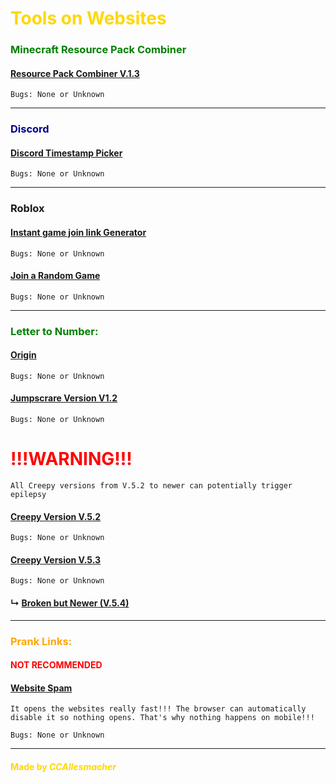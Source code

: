 # <font color="gold">Tools on Websites</font>


### <font color="green">Minecraft Resource Pack Combiner</font>

#### [Resource Pack Combiner V.1.3](https://ccallesmacher.github.io/Tools-on-Websites/Minecraft/Combiner/index.html)

`Bugs: None or Unknown`

---

### <font color="darkblue">Discord</font>

#### [Discord Timestamp Picker](https://ccallesmacher.github.io/Tools-on-Websites/Discord/index.html)

`Bugs: None or Unknown`

---
### Roblox

#### [Instant game join link Generator](https://ccallesmacher.github.io/Tools-on-Websites/Roblox/Join%20Game%20Link/index.html)

`Bugs: None or Unknown`

#### [Join a Random Game](https://ccallesmacher.github.io/Tools-on-Websites/Roblox/Randome%20Game/index.html) 

`Bugs: None or Unknown`

---
### <font color="green">Letter to Number:</font>


#### [Origin](https://ccallesmacher.github.io/Tools-on-Websites/LettertoNumber/LettertoNumber.html)

`Bugs: None or Unknown`

#### [Jumpscrare Version V1.2](https://ccallesmacher.github.io/Tools-on-Websites/LettertoNumber/Lettertonumber.html)

`Bugs: None or Unknown`


# <font color="red">!!!WARNING!!!</font>


`All Creepy versions from V.5.2 to newer can potentially trigger epilepsy`

#### [Creepy Version V.5.2](https://ccallesmacher.github.io/Tools-on-Websites/LettertoNumber/save%20V.5.2/anti-virus.html)

`Bugs: None or Unknown`
   
#### [Creepy Version V.5.3](https://ccallesmacher.github.io/Tools-on-Websites/LettertoNumber/save%20V.5.3/anti-virus.html)

`Bugs: None or Unknown`

#### ↳ [Broken but Newer (V.5.4)](https://ccallesmacher.github.io/Tools-on-Websites/LettertoNumber/save%20V.5.3/notgood/anti-virus.html)

---

### <font color="orange">Prank Links:</font>

#### <font color="red">NOT RECOMMENDED</font>

#### [Website Spam](https://ccallesmacher.github.io/Tools-on-Websites/Prank-Links/Window_Spam.html)

`It opens the websites really fast!!! The browser can automatically disable it so nothing opens. That's why nothing happens on mobile!!!`

`Bugs: None or Unknown`



---

#### <font color="gold">Made by ___CCAllesmacher___</font>
